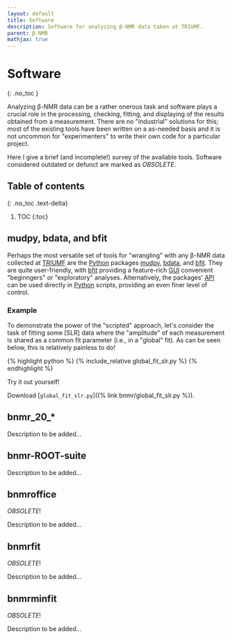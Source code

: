 ```yaml
---
layout: default
title: Software
description: Software for analyzing β-NMR data taken at TRIUMF.
parent: β-NMR
mathjax: true
---
```


# Software
{: .no_toc }

Analyzing β-NMR data can be a rather onerous task and software plays a crucial
role in the processing, checking, fitting, and displaying of the results
obtained from a measurement. There are no "industrial" solutions for this; most
of the existing tools have been written on a as-needed basis and it is not
uncommon for "experimenters" to write their own code for a particular project.

Here I give a brief (and incomplete!) survey of the available tools.
Software considered outdated or defunct are marked as *OBSOLETE*.

## Table of contents
{: .no_toc .text-delta}

1. TOC
{:toc}

## mudpy, bdata, and bfit

Perhaps the most versatile set of tools for "wrangling" with any β-NMR data
collected at [TRIUMF] are the [Python] packages [mudpy], [bdata], and [bfit].
They are quite user-friendly, with [bfit] providing a feature-rich [GUI]
convenient "beginngers" or "exploratory" analyses. Alternatively, the packages'
[API] can be used directly in [Python] scripts, providing an even finer level
of control.

### Example

To demonstrate the power of the "scripted" approach,
let's consider the task of fitting some [SLR] data where the "amplitude" of each
measurement is shared as a common fit parameter (i.e., in a "global" fit).
As can be seen below, this is relatively painless to do!

{% highlight python %}
{% include_relative global_fit_slr.py %}
{% endhighlight %}

Try it out yourself!

Download [`global_fit_slr.py`]({% link bnmr/global_fit_slr.py %}).


## bnmr_20_*

Description to be added...

## bnmr-ROOT-suite

Description to be added...

## bnmroffice

*OBSOLETE*!

Description to be added...

## bnmrfit

*OBSOLETE*!

Description to be added...

## bnmrminfit

*OBSOLETE*!

Description to be added...

[API]: https://en.wikipedia.org/wiki/API
[GUI]: https://en.wikipedia.org/wiki/Graphical_user_interface
[TRIUMF]: https://www.triumf.ca/
[Python]: https://www.python.org/
[mudpy]: https://github.com/dfujim/mudpy
[bdata]: https://github.com/dfujim/bdata
[bfit]: https://github.com/dfujim/bfit
